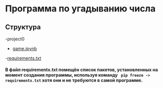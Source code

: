 # Программа по угадыванию числа
## Структура
-project0
* [game.ipynb](https://github.com/MikhailKuzm/mipt/blob/main/project0/game.ipynb) 

-[requirements.txt](https://github.com/MikhailKuzm/mipt/blob/main/requirements.txt)

#### В файл <b>requirementx.txt</b> помещён список пакетов, установленных на момент создания программы, используя команду ``` pip freeze -> requirementx.txt``` хотя они и не требуются в самой программе.